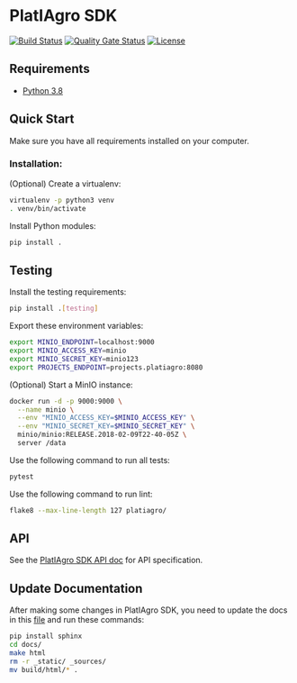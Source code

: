 # PlatIAgro SDK

[![Build Status](https://github.com/platiagro/sdk/workflows/Python%20application/badge.svg)](https://github.com/platiagro/sdk/actions?query=workflow%3A%22Python+application%22)
[![Quality Gate Status](https://sonarcloud.io/api/project_badges/measure?project=platiagro_sdk&metric=alert_status)](https://sonarcloud.io/dashboard?id=platiagro_sdk)
[![License](https://img.shields.io/badge/License-Apache%202.0-blue.svg)](https://opensource.org/licenses/Apache-2.0)

## Requirements

- [Python 3.8](https://www.python.org/downloads/)

## Quick Start

Make sure you have all requirements installed on your computer.

### Installation:

(Optional) Create a virtualenv:

```bash
virtualenv -p python3 venv
. venv/bin/activate
```

Install Python modules:

```bash
pip install .
```

## Testing

Install the testing requirements:

```bash
pip install .[testing]
```

Export these environment variables:

```bash
export MINIO_ENDPOINT=localhost:9000
export MINIO_ACCESS_KEY=minio
export MINIO_SECRET_KEY=minio123
export PROJECTS_ENDPOINT=projects.platiagro:8080
```

(Optional) Start a MinIO instance:

```bash
docker run -d -p 9000:9000 \
  --name minio \
  --env "MINIO_ACCESS_KEY=$MINIO_ACCESS_KEY" \
  --env "MINIO_SECRET_KEY=$MINIO_SECRET_KEY" \
  minio/minio:RELEASE.2018-02-09T22-40-05Z \
  server /data
```

Use the following command to run all tests:

```bash
pytest
```

Use the following command to run lint:

```bash
flake8 --max-line-length 127 platiagro/
```

## API

See the [PlatIAgro SDK API doc](https://platiagro.github.io/sdk/) for API specification.

## Update Documentation

After making some changes in PlatIAgro SDK, you need to update the docs in this [file](https://github.com/platiagro/sdk/blob/master/docs/source/platiagro.rst) and run these commands:

```bash
pip install sphinx
cd docs/
make html
rm -r _static/ _sources/
mv build/html/* .
```